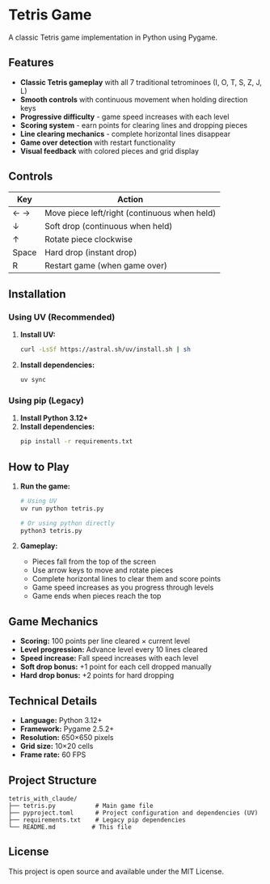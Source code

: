 # Tetris Game

A classic Tetris game implementation in Python using Pygame.

## Features

- **Classic Tetris gameplay** with all 7 traditional tetrominoes (I, O, T, S, Z, J, L)
- **Smooth controls** with continuous movement when holding direction keys
- **Progressive difficulty** - game speed increases with each level
- **Scoring system** - earn points for clearing lines and dropping pieces
- **Line clearing mechanics** - complete horizontal lines disappear
- **Game over detection** with restart functionality
- **Visual feedback** with colored pieces and grid display

## Controls

| Key | Action |
|-----|--------|
| ← → | Move piece left/right (continuous when held) |
| ↓ | Soft drop (continuous when held) |
| ↑ | Rotate piece clockwise |
| Space | Hard drop (instant drop) |
| R | Restart game (when game over) |

## Installation

### Using UV (Recommended)

1. **Install UV:**
   ```bash
   curl -LsSf https://astral.sh/uv/install.sh | sh
   ```

2. **Install dependencies:**
   ```bash
   uv sync
   ```

### Using pip (Legacy)

1. **Install Python 3.12+**
2. **Install dependencies:**
   ```bash
   pip install -r requirements.txt
   ```

## How to Play

1. **Run the game:**
   ```bash
   # Using UV
   uv run python tetris.py
   
   # Or using python directly
   python3 tetris.py
   ```

2. **Gameplay:**
   - Pieces fall from the top of the screen
   - Use arrow keys to move and rotate pieces
   - Complete horizontal lines to clear them and score points
   - Game speed increases as you progress through levels
   - Game ends when pieces reach the top

## Game Mechanics

- **Scoring:** 100 points per line cleared × current level
- **Level progression:** Advance level every 10 lines cleared
- **Speed increase:** Fall speed increases with each level
- **Soft drop bonus:** +1 point for each cell dropped manually
- **Hard drop bonus:** +2 points for hard dropping

## Technical Details

- **Language:** Python 3.12+
- **Framework:** Pygame 2.5.2+
- **Resolution:** 650×650 pixels
- **Grid size:** 10×20 cells
- **Frame rate:** 60 FPS

## Project Structure

```
tetris_with_claude/
├── tetris.py           # Main game file
├── pyproject.toml      # Project configuration and dependencies (UV)
├── requirements.txt    # Legacy pip dependencies
└── README.md          # This file
```

## License

This project is open source and available under the MIT License.